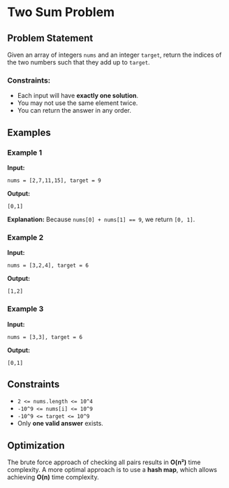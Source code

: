# Two Sum Problem

## Problem Statement
Given an array of integers `nums` and an integer `target`, return the indices of the two numbers such that they add up to `target`.

### Constraints:
- Each input will have **exactly one solution**.
- You may not use the same element twice.
- You can return the answer in any order.

## Examples

### Example 1
**Input:**
```plaintext
nums = [2,7,11,15], target = 9
```
**Output:**
```plaintext
[0,1]
```
**Explanation:** Because `nums[0] + nums[1] == 9`, we return `[0, 1]`.

### Example 2
**Input:**
```plaintext
nums = [3,2,4], target = 6
```
**Output:**
```plaintext
[1,2]
```

### Example 3
**Input:**
```plaintext
nums = [3,3], target = 6
```
**Output:**
```plaintext
[0,1]
```

## Constraints
- `2 <= nums.length <= 10^4`
- `-10^9 <= nums[i] <= 10^9`
- `-10^9 <= target <= 10^9`
- Only **one valid answer** exists.

## Optimization
The brute force approach of checking all pairs results in **O(n²)** time complexity. A more optimal approach is to use a **hash map**, which allows achieving **O(n)** time complexity.

